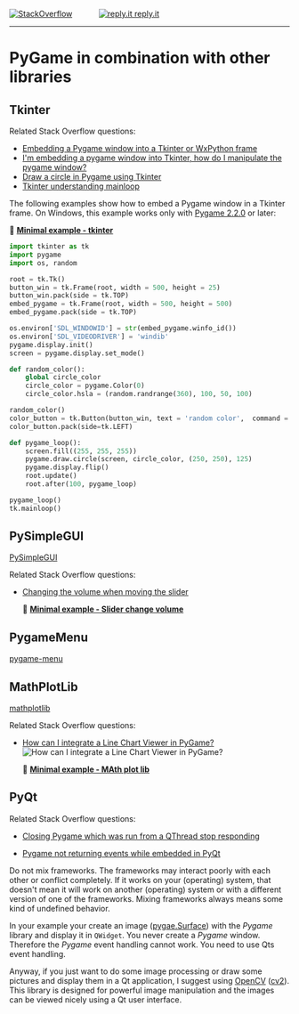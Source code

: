 [![StackOverflow](https://stackexchange.com/users/flair/7322082.png)](https://stackoverflow.com/users/5577765/rabbid76?tab=profile) &nbsp;&nbsp;&nbsp;&nbsp;&nbsp;&nbsp;&nbsp;&nbsp;&nbsp;&nbsp; [![reply.it](../../resource/logo/Repl_it_logo_80.png) reply.it](https://repl.it/repls/folder/PyGame%20Examples)

---

# PyGame in combination with other libraries

## Tkinter

Related Stack Overflow questions:

- [Embedding a Pygame window into a Tkinter or WxPython frame](https://stackoverflow.com/questions/23319059/embedding-a-pygame-window-into-a-tkinter-or-wxpython-frame)
- [I'm embedding a pygame window into Tkinter, how do I manipulate the pygame window?](https://stackoverflow.com/questions/55755305/im-embedding-a-pygame-window-into-tkinter-how-do-i-manipulate-the-pygame-windo)  
- [Draw a circle in Pygame using Tkinter](https://stackoverflow.com/questions/13545911/draw-a-circle-in-pygame-using-tkinter)
- [Tkinter understanding mainloop](https://stackoverflow.com/questions/29158220/tkinter-understanding-mainloop)

The following examples show how to embed a Pygame window in a Tkinter frame. On Windows, this example works only with [Pygame 2.2.0](https://github.com/pygame/pygame/releases) or later:

:scroll: **[Minimal example - tkinter](../../examples/pygame_pysimplegui/pygame_minimla_tkinter_1.py)**

```py
import tkinter as tk
import pygame
import os, random

root = tk.Tk()
button_win = tk.Frame(root, width = 500, height = 25)
button_win.pack(side = tk.TOP)
embed_pygame = tk.Frame(root, width = 500, height = 500)
embed_pygame.pack(side = tk.TOP)

os.environ['SDL_WINDOWID'] = str(embed_pygame.winfo_id())
os.environ['SDL_VIDEODRIVER'] = 'windib'
pygame.display.init()
screen = pygame.display.set_mode()

def random_color():
    global circle_color
    circle_color = pygame.Color(0)
    circle_color.hsla = (random.randrange(360), 100, 50, 100)

random_color() 
color_button = tk.Button(button_win, text = 'random color',  command = random_color)
color_button.pack(side=tk.LEFT)

def pygame_loop():
    screen.fill((255, 255, 255))
    pygame.draw.circle(screen, circle_color, (250, 250), 125)
    pygame.display.flip()
    root.update()  
    root.after(100, pygame_loop)

pygame_loop()
tk.mainloop()
```

## PySimpleGUI

[PySimpleGUI](https://pysimplegui.readthedocs.io/en/latest/)

Related Stack Overflow questions:

- [Changing the volume when moving the slider](https://stackoverflow.com/questions/59775588/changing-the-volume-when-moving-the-slider/59775888#59775888)

  :scroll: **[Minimal example - Slider change volume](../../examples/pygame_pysimplegui/pysimplegui_minimal_slider_volume.py)**

## PygameMenu

[pygame-menu](https://pygame-menu.readthedocs.io/en/4.1.3/)

## MathPlotLib

[mathplotlib](https://matplotlib.org/)

Related Stack Overflow questions:

- [How can I integrate a Line Chart Viewer in PyGame?](https://stackoverflow.com/questions/70493951/how-can-i-integrate-a-line-chart-viewer-in-pygame/70494476#70494476)  
  ![How can I integrate a Line Chart Viewer in PyGame?](https://i.stack.imgur.com/iL9v5.png)

  :scroll: **[Minimal example - MAth plot lib](../../examples/minimal_examples/pygame_minimal_mathplotlib_1.py)**

## PyQt

Related Stack Overflow questions:

- [Closing Pygame which was run from a QThread stop responding](https://stackoverflow.com/questions/74090650/closing-pygame-which-was-run-from-a-qthread-stop-responding/74090702#74090702)  

- [Pygame not returning events while embedded in PyQt](https://stackoverflow.com/questions/59723683/pygame-not-returning-events-while-embedded-in-pyqt/70326025#70326025)

Do not mix frameworks. The frameworks may interact poorly with each other or conflict completely. If it works on your (operating) system, that doesn't mean it will work on another (operating) system or with a different version of one of the frameworks. Mixing frameworks always means some kind of undefined behavior.  

In your example your create an image ([pygae.Surface](https://www.pygame.org/docs/ref/surface.html)) with the _Pygame_ library and display it in `QWidget`.
You never create a _Pygame_ window. Therefore the _Pygame_ event handling cannot work. You need to use Qts event handling.  

Anyway, if you just want to do some image processing or draw some pictures and display them in a Qt application, I suggest using [OpenCV](https://opencv.org/) ([cv2](https://pypi.org/project/opencv-python/)). This library is designed for powerful image manipulation and the images can be viewed nicely using a Qt user interface.
